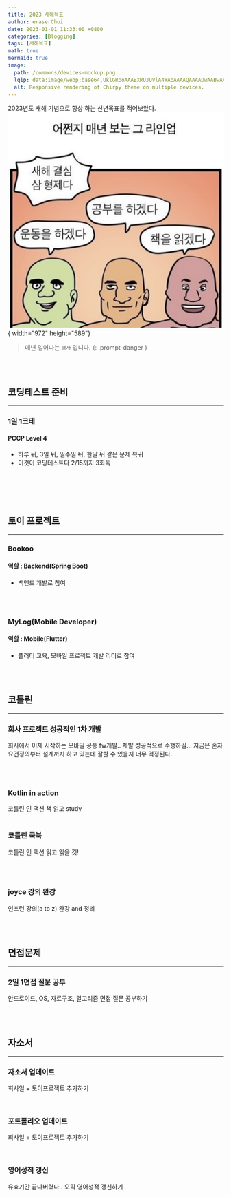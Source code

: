 ```yaml
---
title: 2023 새해목표
author: eraserChoi
date: 2023-01-01 11:33:00 +0800
categories: [Blogging]
tags: [새해목표]
math: true
mermaid: true
image:
  path: /commons/devices-mockup.png
  lqip: data:image/webp;base64,UklGRpoAAABXRUJQVlA4WAoAAAAQAAAADwAABwAAQUxQSDIAAAARL0AmbZurmr57yyIiqE8oiG0bejIYEQTgqiDA9vqnsUSI6H+oAERp2HZ65qP/VIAWAFZQOCBCAAAA8AEAnQEqEAAIAAVAfCWkAALp8sF8rgRgAP7o9FDvMCkMde9PK7euH5M1m6VWoDXf2FkP3BqV0ZYbO6NA/VFIAAAA
  alt: Responsive rendering of Chirpy theme on multiple devices.
---
```


2023년도 새해 기념으로 항상 하는 신년목표를 적어보았다.
![Desktop View](/assets/IMG_0600.jpg){ width="972" height="589"}

> 매년 일어나는 `행사` 입니다.
{: .prompt-danger }



<br><br>
## 코딩테스트 준비
---
### 1일 1코테
#### PCCP Level 4
- 하루 뒤, 3일 뒤, 일주일 뒤, 한달 뒤 같은 문제 복귀
- 이것이 코딩테스트다 2/15까지 3회독

<br><br>
---

## 토이 프로젝트
---
### Bookoo
#### 역할 : Backend(Spring Boot)
- 백앤드 개발로 참여


<br><br>

### MyLog(Mobile Developer)
#### 역할 : Mobile(Flutter)
- 플러터 교육, 모바일 프로젝트 개발 리더로 참여


<br><br>



## 코틀린
---

### 회사 프로젝트 성공적인 1차 개발

회사에서 이제 시작하는 모바일 공통 fw개발.. 제발 성공적으로 수행하길... 지금은 혼자 요건정의부터 설계까지 하고 있는데 잘할 수 있을지 너무 걱정된다.

<br><br>

### Kotlin in action
코틀린 인 액션 책 읽고 study
<br><br>

### 코틀린 쿡북
코틀린 인 액션 읽고 읽을 것!

<br><br>

### joyce 강의 완강
인프런 강의(a to z) 완강 and 정리


<br><br>






## 면접문제
---

### 2일 1면접 질문 공부
안드로이드, OS, 자료구조, 알고리즘 면접 질문 공부하기


<br><br>

## 자소서
---
### 자소서 업데이트

회사일 + 토이프로젝트 추가하기

<br>

### 포트폴리오 업데이트
회사일 + 토이프로젝트 추가하기

<br>

### 영어성적 갱신
유효기간 끝나버렸다.. 오픽 영어성적 갱신하기


